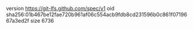 version https://git-lfs.github.com/spec/v1
oid sha256:01b467be12fae720b961af06c554acb9fdb8cd231596b0c861f0719667a3ed2f
size 6736
